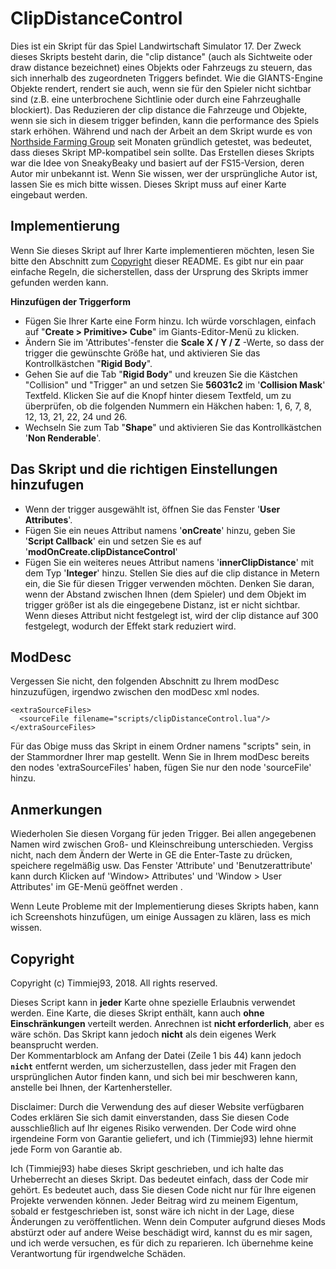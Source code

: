 # ClipDistanceControl
Dies ist ein Skript für das Spiel Landwirtschaft Simulator 17. Der Zweck dieses Skripts besteht darin, die "clip distance" (auch als Sichtweite oder draw distance bezeichnet) eines Objekts oder Fahrzeugs zu steuern, das sich innerhalb des zugeordneten Triggers befindet. Wie die GIANTS-Engine Objekte rendert, rendert sie auch, wenn sie für den Spieler nicht sichtbar sind (z.B. eine unterbrochene Sichtlinie oder durch eine Fahrzeughalle blockiert). Das Reduzieren der clip distance die Fahrzeuge und Objekte, wenn sie sich in diesem trigger befinden, kann die performance des Spiels stark erhöhen. Während und nach der Arbeit an dem Skript wurde es von [Northside Farming Group](https://www.fs-uk.com/forum/index.php?topic=182644.0) seit Monaten gründlich getestet, was bedeutet, dass dieses Skript MP-kompatibel sein sollte. Das Erstellen dieses Skripts war die Idee von SneakyBeaky und basiert auf der FS15-Version, deren Autor mir unbekannt ist. Wenn Sie wissen, wer der ursprüngliche Autor ist, lassen Sie es mich bitte wissen. Dieses Skript muss auf einer Karte eingebaut werden.

## Implementierung

Wenn Sie dieses Skript auf Ihrer Karte implementieren möchten, lesen Sie bitte den Abschnitt zum [Copyright](#Copyright) dieser README. Es gibt nur ein paar einfache Regeln, die sicherstellen, dass der Ursprung des Skripts immer gefunden werden kann.

**Hinzufügen der Triggerform**
- Fügen Sie Ihrer Karte eine Form hinzu. Ich würde vorschlagen, einfach auf "**Create > Primitive> Cube**" im Giants-Editor-Menü zu klicken.
- Ändern Sie im 'Attributes'-fenster die **Scale X / Y / Z** -Werte, so dass der trigger die gewünschte Größe hat, und aktivieren Sie das Kontrollkästchen "**Rigid Body**".
- Gehen Sie auf die Tab "**Rigid Body**" und kreuzen Sie die Kästchen "Collision" und "Trigger" an und setzen Sie **56031c2** im '**Collision Mask**' Textfeld. Klicken Sie auf die Knopf hinter diesem Textfeld, um zu überprüfen, ob die folgenden Nummern ein Häkchen haben: 1, 6, 7, 8, 12, 13, 21, 22, 24 und 26.
- Wechseln Sie zum Tab "**Shape**" und aktivieren Sie das Kontrollkästchen '**Non Renderable**'.

## Das Skript und die richtigen Einstellungen hinzufugen
- Wenn der trigger ausgewählt ist, öffnen Sie das Fenster '**User Attributes**'.
- Fügen Sie ein neues Attribut namens '**onCreate**' hinzu, geben Sie '**Script Callback**' ein und setzen Sie es auf '**modOnCreate.clipDistanceControl**'
- Fügen Sie ein weiteres neues Attribut namens '**innerClipDistance**' mit dem Typ '**Integer**' hinzu. Stellen Sie dies auf die clip distance in Metern ein, die Sie für diesen Trigger verwenden möchten. Denken Sie daran, wenn der Abstand zwischen Ihnen (dem Spieler) und dem Objekt im trigger größer ist als die eingegebene Distanz, ist er nicht sichtbar. Wenn dieses Attribut nicht festgelegt ist, wird der clip distance auf 300 festgelegt, wodurch der Effekt stark reduziert wird.

## ModDesc
Vergessen Sie nicht, den folgenden Abschnitt zu Ihrem modDesc hinzuzufügen, irgendwo zwischen den modDesc xml nodes.
```
<extraSourceFiles>
  <sourceFile filename="scripts/clipDistanceControl.lua"/>
</extraSourceFiles>
```
Für das Obige muss das Skript in einem Ordner namens "scripts" sein, in der Stammordner Ihrer map gestellt. Wenn Sie in Ihrem modDesc bereits den nodes 'extraSourceFiles' haben, fügen Sie nur den node 'sourceFile' hinzu.

## Anmerkungen
Wiederholen Sie diesen Vorgang für jeden Trigger. Bei allen angegebenen Namen wird zwischen Groß- und Kleinschreibung unterschieden. Vergiss nicht, nach dem Ändern der Werte in GE die Enter-Taste zu drücken, speichere regelmäßig usw. Das Fenster 'Attribute' und 'Benutzerattribute' kann durch Klicken auf 'Window> Attributes' und 'Window > User Attributes' im GE-Menü geöffnet werden .

Wenn Leute Probleme mit der Implementierung dieses Skripts haben, kann ich Screenshots hinzufügen, um einige Aussagen zu klären, lass es mich wissen.

## Copyright
Copyright (c) Timmiej93, 2018. All rights reserved.

Dieses Script kann in **jeder** Karte ohne spezielle Erlaubnis verwendet werden. Eine Karte, die dieses Skript enthält, kann auch **ohne Einschränkungen** verteilt werden. Anrechnen ist **nicht erforderlich**, aber es wäre schön.
Das Skript kann jedoch **nicht** als dein eigenes Werk beansprucht werden.  
Der Kommentarblock am Anfang der Datei (Zeile 1 bis 44) kann jedoch **`nicht`** entfernt werden, um sicherzustellen, dass jeder mit Fragen den ursprünglichen Autor finden kann, und sich bei mir beschweren kann, anstelle bei Ihnen, der Kartenhersteller.

Disclaimer: Durch die Verwendung des auf dieser Website verfügbaren Codes erklären Sie sich damit einverstanden, dass Sie diesen Code ausschließlich auf Ihr eigenes Risiko verwenden. Der Code wird ohne irgendeine Form von Garantie geliefert, und ich (Timmiej93) lehne hiermit jede Form von Garantie ab.

Ich (Timmiej93) habe dieses Skript geschrieben, und ich halte das Urheberrecht an dieses Skript. Das bedeutet einfach, dass der Code mir gehört. Es bedeutet auch, dass Sie diesen Code nicht nur für Ihre eigenen Projekte verwenden können. Jeder Beitrag wird zu meinem Eigentum, sobald er festgeschrieben ist, sonst wäre ich nicht in der Lage, diese Änderungen zu veröffentlichen. Wenn dein Computer aufgrund dieses Mods abstürzt oder auf andere Weise beschädigt wird, kannst du es mir sagen, und ich werde versuchen, es für dich zu reparieren. Ich übernehme keine Verantwortung für irgendwelche Schäden.